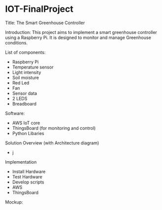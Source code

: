 # IOT-FinalProject
Title: The Smart Greenhouse Controller 

Introduction:
This project aims to implement a smart greenhouse controller using a Raspberry Pi. It is designed to monitor and manage Greenhouse conditions. 

List of components:
- Raspberry Pi
- Temperature sensor
- Light intensity
- Soil moisture
- Red Led
- Fan
- Sensor data
- 2 LEDS
- Breadboard

Software:
- AWS IoT core
- ThingsBoard (for monitoring and control)
- Python Libaries
  
Solution Overview (with Architecture diagram)
- j

Implementation
- Install Hardware
- Test Hardware
- Develop scripts
- AWS
- ThingsBoard

Mockup:
